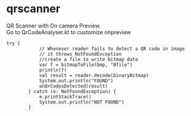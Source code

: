 # qrscanner
QR Scanner with On camera Preview.   
Go to QrCodeAnalyser.kt to customize onpreview
```
try {
            // Whenever reader fails to detect a QR code in image
            // it throws NotFoundException
            //create a file to write bitmap data
            var f = bitmapToFile(bmp, "Bfile")
            println(f)
            val result = reader.decode(binaryBitmap)
            System.out.println("FOUND")
            onQrCodesDetected(result)
        } catch (e: NotFoundException) {
            e.printStackTrace()
            System.out.println("NOT FOUND")
        }
  ```
